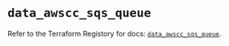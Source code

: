 # `data_awscc_sqs_queue`

Refer to the Terraform Registory for docs: [`data_awscc_sqs_queue`](https://registry.terraform.io/providers/hashicorp/awscc/0.70.0/docs/data-sources/sqs_queue).
